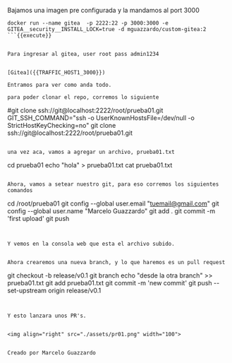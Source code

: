 Bajamos una imagen pre configurada y la mandamos al port 3000 

```
docker run --name gitea  -p 2222:22 -p 3000:3000 -e GITEA__security__INSTALL_LOCK=true -d mguazzardo/custom-gitea:2
```{{execute}}


Para ingresar al gitea, user root pass admin1234


[Gitea]({{TRAFFIC_HOST1_3000}})

Entramos para ver como anda todo.

para poder clonar el repo, corremos lo siguiente

```
#git clone ssh://git@localhost:2222/root/prueba01.git
GIT_SSH_COMMAND="ssh -o UserKnownHostsFile=/dev/null -o StrictHostKeyChecking=no" git clone ssh://git@localhost:2222/root/prueba01.git

```{{execute}}

una vez aca, vamos a agregar un archivo, prueba01.txt

```
cd prueba01
echo "hola" > prueba01.txt
cat prueba01.txt
```{{execute}}

Ahora, vamos a setear nuestro git, para eso corremos los siguientes comandos

```
cd /root/prueba01
git config --global user.email "tuemail@gmail.com"
git config --global user.name "Marcelo Guazzardo"
git add .
git commit -m 'first upload'
git push
```{{execute}}


Y vemos en la consola web que esta el archivo subido.


Ahora crearemos una nueva branch, y lo que haremos es un pull request

```
git checkout -b release/v0.1
git branch
echo "desde la otra branch" >> prueba01.txt 
git add prueba01.txt 
git commit -m 'new commit'
git push --set-upstream origin release/v0.1
```{{execute}}


Y esto lanzara unos PR's.


<img align="right" src="./assets/pr01.png" width="100">


Creado por Marcelo Guazzardo
